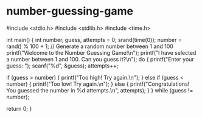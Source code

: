# number-guessing-game

#include <stdio.h>
#include <stdlib.h>
#include <time.h>

int main() {
    int number, guess, attempts = 0;
    srand(time(0));
    number = rand() % 100 + 1;  // Generate a random number between 1 and 100
    printf("Welcome to the Number Guessing Game!\n"); 
    printf("I have selected a number between 1 and 100. Can you guess it?\n");
   do {
       printf("Enter your guess: ");
        scanf("%d", &guess);
        attempts++;

 if (guess > number) {
            printf("Too high! Try again.\n");
        } else if (guess < number) {
            printf("Too low! Try again.\n");
        } else {
            printf("Congratulations! You guessed the number in %d attempts.\n", attempts);
        }
    } while (guess != number);

  return 0;
}
